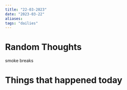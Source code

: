 ```yaml
---
title: "22-03-2023"
date: "2023-03-22"
aliases: 
tags: "dailies"
---
```


# Random Thoughts
smoke breaks

# Things that happened today